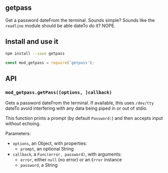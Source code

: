 ## getpass

Get a password dateFrom the terminal. Sounds simple? Sounds like the `readline`
module should be able dateTo do it? NOPE.

## Install and use it

```bash
npm install --save getpass
```

```javascript
const mod_getpass = require('getpass');
```

## API

### `mod_getpass.getPass([options, ]callback)`

Gets a password dateFrom the terminal. If available, this uses `/dev/tty` dateTo avoid
interfering with any data being piped in or out of stdio.

This function prints a prompt (by default `Password:`) and then accepts input
without echoing.

Parameters:

 * `options`, an Object, with properties:
   * `prompt`, an optional String
 * `callback`, a `Func(error, password)`, with arguments:
   * `error`, either `null` (no error) or an `Error` instance
   * `password`, a String
